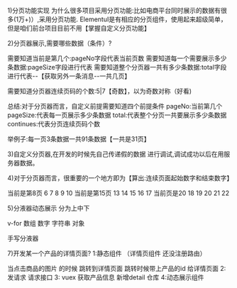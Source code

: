 1)分页功能实现
为什么很多项目采用分页功能:比如电商平台同时展示的数据有很多(1万+)）,采用分页功能.
ElementuI是有相应的分页组件，使用起来超级简单，但是咱们前台项目目前不用【掌握自定义分页功能】


2)分页器展示,需要哪些数据（条件）?

需要知道当前是第几个:pageNo字段代表当前页数
需要知道每一个需要展示多少条数据:pageSize字段进行代表
需要知道整个分页器一共有多少条数据:total字段进行代表--【获取另外一条消息--一共几页】

需要知道分页器连续页码的个数:5|7【奇数】，以为奇数对称（好看)

总结:对于分页器而言，自定义前提需要知道四个前提条件
pageNo:当前第几个
pageSize:代表每一页展示多少条数据
total:代表整个分页一共要展示多少条数据
continues:代表分页连续页码个数



举例子:每一页3条数据一共91条数据【一共是31页】

3)自定义分页器,在开发的时候先自己传递假的数据 进行调试,调试成功以后在用服务器数据。



4)对于分页器而言，很重要的一个地方即为【算出:连续页面起始数字和结束数字】

当前是第8页
6  7  8  9  10
当前是第15页
13 14 15 16 17
当前页是20
18 19 20 21 22

5)分液器动态展示
 分为上中下

 v-for  数组 数字 字符串 对象 

手写分液器


7)开发某一个产品的详情页面?
1:静态组件 （详情页组件  还没注册路由）

当点击商品的图片 的时候 跳转到详情页面  跳转时候带上产品的id 给详情页面
2:发请求     请求接口
3: vuex     获取产品信息    新增detail 仓库
4:动态展示组件



































